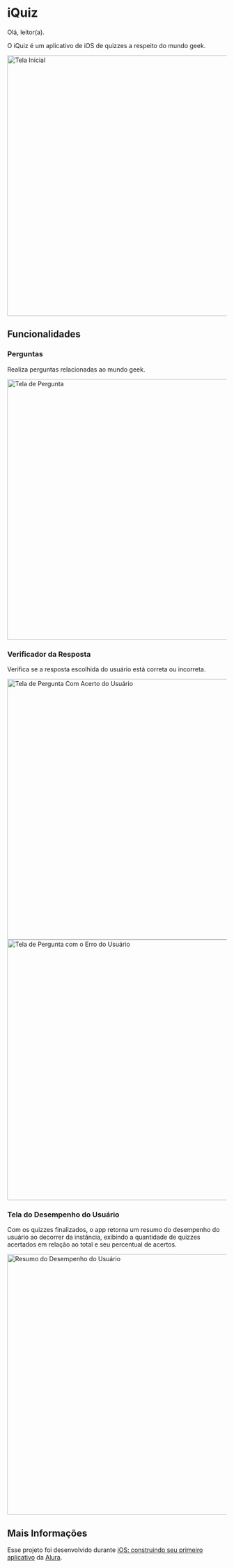 # iQuiz
Olá, leitor(a).

O iQuiz é um aplicativo de iOS de quizzes a respeito do mundo geek.

<img width="598" alt="Tela Inicial" src="https://github.com/user-attachments/assets/3c86a4c3-7973-4a6e-8288-ba58d198008d">

## Funcionalidades
### Perguntas
Realiza perguntas relacionadas ao mundo geek.

<img width="598" alt="Tela de Pergunta" src="https://github.com/user-attachments/assets/245fc991-5e26-42a7-9757-714f89511534">

### Verificador da Resposta
Verifica se a resposta escolhida do usuário está correta ou incorreta.

<img width="598" alt="Tela de Pergunta Com Acerto do Usuário" src="https://github.com/user-attachments/assets/8332c847-bf7a-4c08-92fa-20f441d148f1">

<img width="598" alt="Tela de Pergunta com o Erro do Usuário" src="https://github.com/user-attachments/assets/5283f645-033f-4bc3-ba48-3b8720e5b7bd">

### Tela do Desempenho do Usuário
Com os quizzes finalizados, o app retorna um resumo do desempenho do usuário ao decorrer da instância, exibindo a quantidade de quizzes acertados em relação ao total e seu percentual de acertos.

<img width="598" alt="Resumo do Desempenho do Usuário" src="https://github.com/user-attachments/assets/d864ad5c-4f39-4a8b-95be-dcb3bb0f010b">

## Mais Informações
Esse projeto foi desenvolvido durante [iOS: construindo seu primeiro aplicativo](https://cursos.alura.com.br/certificate/71d301c4-2ba8-463c-a6f1-8950ce7186b5?lang) da [Alura](https://www.alura.com.br).

